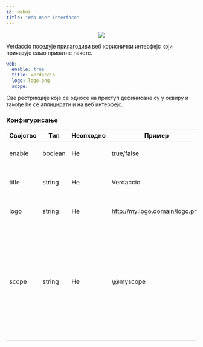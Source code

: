 ```yaml
---
id: webui
title: "Web User Interface"
---
```



<p align="center"><img src="https://github.com/verdaccio/verdaccio/blob/master/assets/gif/verdaccio_big_30.gif?raw=true"></p>

Verdaccio поседује прилагодиви веб кориснички интерфејс који приказује само приватне пакете.

```yaml
web:
  enable: true
  title: Verdaccio
  logo: logo.png
  scope:
```

Све рестрикције које се односе на приступ дефинисане су у оквиру  и такође ће се аплицирати и на веб интерфејс.</p> 

### Конфигурисање

| Својство | Тип     | Неопходно | Пример                         | Подршка | Опис                                                                                                                                              |
| -------- | ------- | --------- | ------------------------------ | ------- | ------------------------------------------------------------------------------------------------------------------------------------------------- |
| enable   | boolean | Не        | true/false                     | all     | дозвољава приказ веб интерфејса                                                                                                                   |
| title    | string  | Не        | Verdaccio                      | all     | Опис наслова HTML заглавља                                                                                                                        |
| logo     | string  | Не        | http://my.logo.domain/logo.png | all     | URL на коме се налази лого                                                                                                                        |
| scope    | string  | Не        | \\@myscope                   | all     | Ако користите регистри за specific module scope, прецизирајте тај scope како бисте подесили webui instructions header (note: escape @ with \\@) |